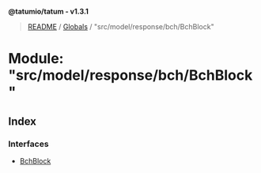 **@tatumio/tatum - v1.3.1**

> [README](../README.md) / [Globals](../globals.md) / "src/model/response/bch/BchBlock"

# Module: "src/model/response/bch/BchBlock"

## Index

### Interfaces

* [BchBlock](../interfaces/_src_model_response_bch_bchblock_.bchblock.md)
